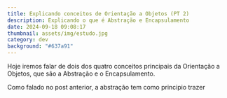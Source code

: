 ```yaml
---
title: Explicando conceitos de Orientação a Objetos (PT 2)
description: Explicando o que é Abstração e Encapsulamento
date: 2024-09-18 09:08:17
thumbnail: assets/img/estudo.jpg
category: dev
background: "#637a91"
---
```

Hoje iremos falar de dois dos quatro conceitos principais da Orientação a Objetos, que são a Abstração e o Encapsulamento.

Como falado no post anterior, a abstração tem como principio trazer
